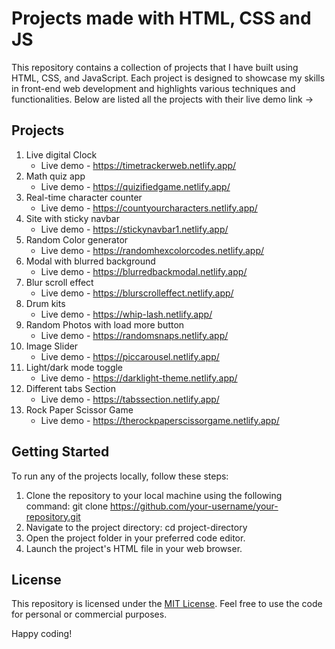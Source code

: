 # Projects made with HTML, CSS and JS
This repository contains a collection of projects that I have built using HTML, CSS, and JavaScript. Each project is designed to showcase my skills in front-end web development and highlights various techniques and functionalities. Below are listed all the projects with their live demo link ->

## Projects

1. Live digital Clock
   * Live demo - https://timetrackerweb.netlify.app/
2. Math quiz app
   * Live demo - https://quizifiedgame.netlify.app/
3. Real-time character counter
   * Live demo - https://countyourcharacters.netlify.app/
4. Site with sticky navbar
   * Live demo - https://stickynavbar1.netlify.app/
5. Random Color generator
   * Live demo - https://randomhexcolorcodes.netlify.app/
6. Modal with blurred background
   * Live demo - https://blurredbackmodal.netlify.app/
7. Blur scroll effect
   * Live demo - https://blurscrolleffect.netlify.app/
8. Drum kits
   * Live demo - https://whip-lash.netlify.app/
9. Random Photos with load more button
   * Live demo - https://randomsnaps.netlify.app/
10. Image Slider
    * Live demo - https://piccarousel.netlify.app/
11. Light/dark mode toggle
    * Live demo - https://darklight-theme.netlify.app/
12. Different tabs Section
    * Live demo - https://tabssection.netlify.app/
13. Rock Paper Scissor Game
    * Live demo - https://therockpaperscissorgame.netlify.app/

## Getting Started

To run any of the projects locally, follow these steps:

1. Clone the repository to your local machine using the following command: git clone https://github.com/your-username/your-repository.git
2. Navigate to the project directory: cd project-directory
3. Open the project folder in your preferred code editor.
4. Launch the project's HTML file in your web browser.

## License

This repository is licensed under the [MIT License](https://opensource.org/license/mit/). Feel free to use the code for personal or commercial purposes.

Happy coding!


